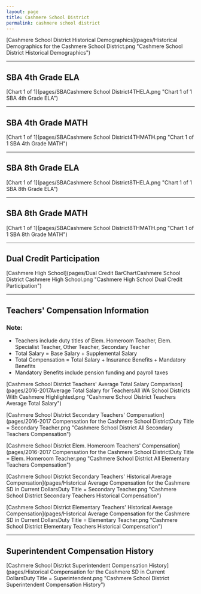 ```yaml
---
layout: page
title: Cashmere School District
permalink: cashmere school district
---
```



[Cashmere School District Historical Demographics](pages/Historical Demographics for the Cashmere School District.png "Cashmere School District Historical Demographics")

___

## SBA 4th Grade ELA

[Chart 1 of 1](pages/SBACashmere School District4THELA.png "Chart 1 of 1 SBA 4th Grade ELA")


___

## SBA 4th Grade MATH

[Chart 1 of 1](pages/SBACashmere School District4THMATH.png "Chart 1 of 1 SBA 4th Grade MATH")


___

## SBA 8th Grade ELA

[Chart 1 of 1](pages/SBACashmere School District8THELA.png "Chart 1 of 1 SBA 8th Grade ELA")


___

## SBA 8th Grade MATH

[Chart 1 of 1](pages/SBACashmere School District8THMATH.png "Chart 1 of 1 SBA 8th Grade MATH")


___

## Dual Credit Participation

[Cashmere High School](pages/Dual Credit BarChartCashmere School District Cashmere High School.png "Cashmere High School Dual Credit Participation")


___

## Teachers' Compensation Information
### Note:
- Teachers include duty titles of Elem. Homeroom Teacher, Elem. Specialist Teacher, Other Teacher, Secondary Teacher
- Total Salary = Base Salary + Supplemental Salary
- Total Compensation = Total Salary + Insurance Benefits + Mandatory Benefits
- Mandatory Benefits include pension funding and payroll taxes

[Cashmere School District Teachers' Average Total Salary Comparison](pages/2016-2017Average Total Salary for TeachersAll WA School Districts With Cashmere Highlighted.png "Cashmere School District Teachers Average Total Salary")

[Cashmere School District Secondary Teachers' Compensation](pages/2016-2017 Compensation for the Cashmere School DistrictDuty Title = Secondary Teacher.png "Cashmere School District All Secondary Teachers Compensation")

[Cashmere School District Elem. Homeroom Teachers' Compensation](pages/2016-2017 Compensation for the Cashmere School DistrictDuty Title = Elem. Homeroom Teacher.png "Cashmere School District All Elementary Teachers Compensation")

[Cashmere School District Secondary Teachers' Historical Average Compensation](pages/Historical Average Compensation for the Cashmere SD in Current DollarsDuty Title = Secondary Teacher.png "Cashmere School District Secondary Teachers Historical Compensation")

[Cashmere School District Elementary Teachers' Historical Average Compensation](pages/Historical Average Compensation for the Cashmere SD in Current DollarsDuty Title = Elementary Teacher.png "Cashmere School District Elementary Teachers Historical Compensation")


___

## Superintendent Compensation History

[Cashmere School District Superintendent Compensation History](pages/Historical Compensation for the Cashmere SD in Current DollarsDuty Title = Superintendent.png "Cashmere School District Superintendent Compensation History")

